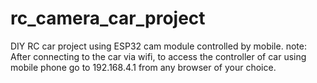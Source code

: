 # rc_camera_car_project
DIY RC car project using ESP32 cam module controlled by mobile. 
note: After connecting to the car via wifi, to access the controller of car using mobile phone go to 192.168.4.1 from any browser of your choice.
